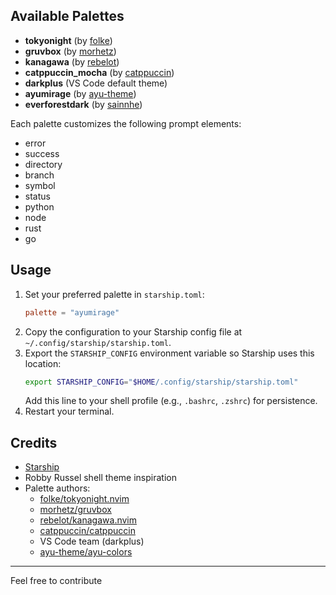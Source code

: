 ## Available Palettes

-   **tokyonight** (by [folke](https://github.com/folke/tokyonight.nvim))
-   **gruvbox** (by [morhetz](https://github.com/morhetz/gruvbox))
-   **kanagawa** (by [rebelot](https://github.com/rebelot/kanagawa.nvim))
-   **catppuccin_mocha** (by [catppuccin](https://github.com/catppuccin/catppuccin))
-   **darkplus** (VS Code default theme)
-   **ayumirage** (by [ayu-theme](https://github.com/ayu-theme/ayu-colors))
-   **everforestdark** (by [sainnhe](https://github.com/sainnhe/everforest))

Each palette customizes the following prompt elements:

-   error
-   success
-   directory
-   branch
-   symbol
-   status
-   python
-   node
-   rust
-   go

## Usage

1. Set your preferred palette in `starship.toml`:
    ```toml
    palette = "ayumirage"
    ```
2. Copy the configuration to your Starship config file at `~/.config/starship/starship.toml`.
3. Export the `STARSHIP_CONFIG` environment variable so Starship uses this location:
    ```sh
    export STARSHIP_CONFIG="$HOME/.config/starship/starship.toml"
    ```
    Add this line to your shell profile (e.g., `.bashrc`, `.zshrc`) for persistence.
4. Restart your terminal.

## Credits

-   [Starship](https://starship.rs/)
-   Robby Russel shell theme inspiration
-   Palette authors:
    -   [folke/tokyonight.nvim](https://github.com/folke/tokyonight.nvim)
    -   [morhetz/gruvbox](https://github.com/morhetz/gruvbox)
    -   [rebelot/kanagawa.nvim](https://github.com/rebelot/kanagawa.nvim)
    -   [catppuccin/catppuccin](https://github.com/catppuccin/catppuccin)
    -   VS Code team (darkplus)
    -   [ayu-theme/ayu-colors](https://github.com/ayu-theme/ayu-colors)

---

Feel free to contribute
